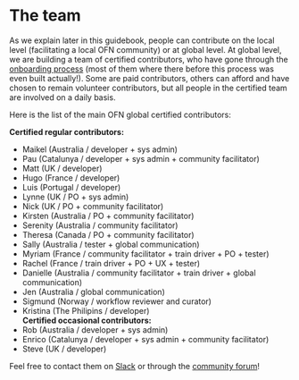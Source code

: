 # The team

As we explain later in this guidebook, people can contribute on the local level \(facilitating a local OFN community\) or at global level. At global level, we are building a team of certified contributors, who have gone through the [onboarding process](https://ofn-user-guide.gitbook.io/ofn-contributor-guide/working-on-the-ofn-governance/onboarding-process) \(most of them where there before this process was even built actually!\). Some are paid contributors, others can afford and have chosen to remain volunteer contributors, but all people in the certified team are involved on a daily basis.

Here is the list of the main OFN global certified contributors:

**Certified regular contributors:**  
- Maikel \(Australia / developer + sys admin\)  
- Pau \(Catalunya / developer + sys admin + community facilitator\)  
- Matt \(UK / developer\)  
- Hugo \(France / developer\)  
- Luis \(Portugal / developer\)  
- Lynne \(UK / PO + sys admin\)  
- Nick \(UK / PO + community facilitator\)  
- Kirsten \(Australia / PO + community facilitator\)  
- Serenity \(Australia / community facilitator\)  
- Theresa \(Canada / PO + community facilitator\)  
- Sally \(Australia / tester + global communication\)  
- Myriam \(France / community facilitator + train driver + PO + tester\)  
- Rachel \(France / train driver + PO + UX + tester\)  
- Danielle \(Australia / community facilitator + train driver + global communication\)  
- Jen \(Australia / global communication\)  
- Sigmund \(Norway / workflow reviewer and curator\)  
- Kristina \(The Philipins / developer\)  
**Certified occasional contributors:**  
- Rob \(Australia / developer + sys admin\)  
- Enrico \(Catalunya / developer + sys admin + community facilitator\)  
- Steve \(UK / developer\)

Feel free to contact them on [Slack](https://openfoodnetwork.slack.com) or through the [community forum](https://community.openfoodnetwork.org)!

